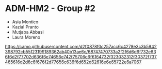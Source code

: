 # ADM-HM2 - Group #2

* Asia Montico
* Kazial Pranto
* Mutjaba Abbasi
* Laura Moreno

https://camo.githubusercontent.com/d2f0878f0c257acc6c4278e3c3b5842398792cb55f23199189362ab40b13ae6c/68747470733a2f2f6d6d6f732e636f6d2f77702d636f6e74656e742f75706c6f6164732f323032312f30372f737465616d2d6c6f676f2d77656c636f6d652d62616e6e65722e6a7067
